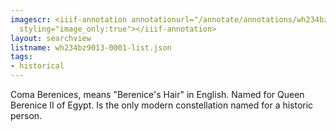 ```yaml
---
imagescr: <iiif-annotation annotationurl="/annotate/annotations/wh234bz9013-0001-008.json"
  styling="image_only:true"></iiif-annotation>
layout: searchview
listname: wh234bz9013-0001-list.json
tags:
- historical
---
```

Coma Berenices, means "Berenice's Hair" in English. Named for Queen Berenice II of Egypt. Is the only modern constellation named for a historic person. 